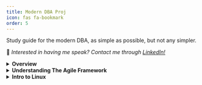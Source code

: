 ```yaml
---
title: Modern DBA Proj
icon: fas fa-bookmark
order: 5
---
```


Study guide for the modern DBA, as simple as possible, but not any simpler.

📢 _Interested in having me speak? Contact me through [LinkedIn!](https://www.linkedin.com/in/richard-koranteng)_

<details>
    <summary><b>Overview</b></summary>

    - <a>Why the Modern DBA Project (soon)</a> <br>
    - <a>What's a Modern DBA (soon)</a> <br>

    <br>
</details>

<details>
    <summary><b>Understanding The Agile Framework</b></summary>

    - <a>Software Development Lifycycle (soon)</a> <br>
    - <a>Waterfall (soon)</a> <br>
    - <a>Agile (soon)</a> <br>
    - <a>Scrum (soon)</a> <br>
    - <a>DevOps (soon)</a> <br>

    <br>
</details>

<details>
    <summary><b>Intro to Linux</b></summary>

    - <a>Overview of Linux (soon)</a> <br>
    - <a>Linux FHS and Permissions (soon)</a> <br>
    - <a>Linux Terminal and Command Structure (soon)</a> <br>
    - <a>File and Directory Operations Commands (soon)</a> <br>
    - <a>File Permission Commands (soon)</a> <br>
    - <a>File Compression and Archiving Commands (soon)</a> <br>
    - <a>Process Management Commands (soon)</a> <br>
    - <a>System Information Commands (soon)</a> <br>
    - <a>Network Commands (soon)</a> <br>
    - <a>Linux Variables (soon)</a> <br>
    - <a>IF Statement (soon)</a> <br>
    - <a>IF ELSE Statement (soon)</a> <br>
    - <a>IF ELIF Statement (soon)</a> <br>
    - <a>Comparison Operators (soon)</a> <br>
    - <a>Vi</a> <br>

    <br>
</details>
